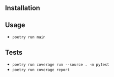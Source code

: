 ## Installation

## Usage
* `poetry run main`

## Tests
* `poetry run coverage run --source . -m pytest`
* `poetry run coverage report`
